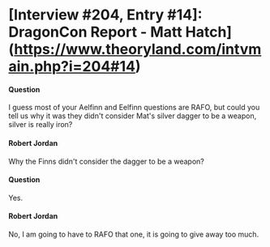 # [Interview #204, Entry #14]: DragonCon Report - Matt Hatch](https://www.theoryland.com/intvmain.php?i=204#14)

#### Question

I guess most of your Aelfinn and Eelfinn questions are RAFO, but could you tell us why it was they didn't consider Mat's silver dagger to be a weapon, silver is really iron?

#### Robert Jordan

Why the Finns didn't consider the dagger to be a weapon?

#### Question

Yes.

#### Robert Jordan

No, I am going to have to RAFO that one, it is going to give away too much.

